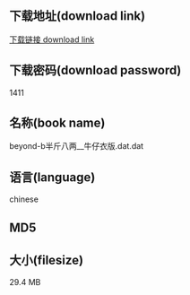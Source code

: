 ## 下载地址(download link)
[下载链接 download link](https://voluble-croquembouche-d321dc.netlify.app/?s=beyond-b%E5%8D%8A%E6%96%A4%E5%85%AB%E4%B8%A4__%E7%89%9B%E4%BB%94%E8%A1%A3%E7%89%88.dat)

## 下载密码(download password)
1411

## 名称(book name)
beyond-b半斤八两__牛仔衣版.dat.dat

## 语言(language)
chinese

## MD5


## 大小(filesize)
29.4 MB
